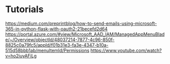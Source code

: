 

# Tutorials
https://medium.com/preprintblog/how-to-send-emails-using-microsoft-365-in-python-flask-with-oauth2-21becefd2d64
https://portal.azure.com/#view/Microsoft_AAD_IAM/ManagedAppMenuBlade/~/Overview/objectId/48037214-7877-4c96-850f-8825c0a79fc5/appId/f01b31e3-fa3e-4347-b10a-515d58bbb1ab/menuItemId/Permissions
https://www.youtube.com/watch?v=ho2iuyAFiLg
